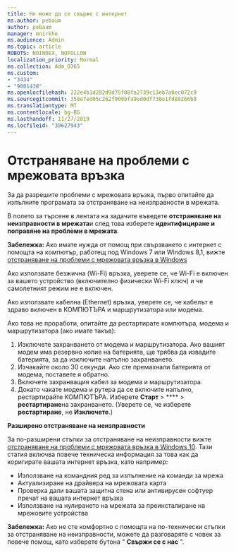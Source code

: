 ```yaml
---
title: Не може да се свърже с интернет
ms.author: pebaum
author: pebaum
manager: mnirkhe
ms.audience: Admin
ms.topic: article
ROBOTS: NOINDEX, NOFOLLOW
localization_priority: Normal
ms.collection: Adm_O365
ms.custom:
- "3434"
- "9001438"
ms.openlocfilehash: 222e4b1d282d9d75f08fa2739c13eb7a0ec072c9
ms.sourcegitcommit: 358e7ed05c262f909bfa9ed0df730e1fd89266b8
ms.translationtype: MT
ms.contentlocale: bg-BG
ms.lasthandoff: 11/27/2019
ms.locfileid: "39627943"
---
```

# <a name="fix-network-connection-issues"></a>Отстраняване на проблеми с мрежовата връзка

За да разрешите проблеми с мрежовата връзка, първо опитайте да изпълните програмата за отстраняване на неизправности в мрежата. 

В полето за търсене в лентата на задачите въведете **отстраняване на неизправности в мрежата**и след това изберете **идентифициране и поправяне на проблеми в мрежата**.

**Забележка:** Ако имате нужда от помощ при свързването с интернет с помощта на компютър, работещ под Windows 7 или Windows 8,1, вижте [отстраняване на проблеми с мрежовата връзка в Windows](https://support.microsoft.com/help/15287) 

Ако използвате безжична (Wi-Fi) връзка, уверете се, че Wi-Fi е включен за вашето устройство (включително физически Wi-Fi ключ) и че самолетният режим не е включен.

Ако използвате кабелна (Ethernet) връзка, уверете се, че кабелът е здраво включен в КОМПЮТЪРА и маршрутизатора или модема.

Ако това не проработи, опитайте да рестартирате компютъра, модема и маршрутизатора (ако имате такъв):

1. Изключете захранването от модема и маршрутизатора. Ако вашият модем има резервно копие на батерията, ще трябва да извадите батерията, за да изключите напълно захранването.
2. Изчакайте около 30 секунди. Ако сте премахнали батерията от модема, поставете я обратно.
3. Включете захранващия кабел за модема и маршрутизатора.
4. Докато чакате модема и рутера да се включите напълно, рестартирайте КОМПЮТЪРА. Изберете **Старт** > **** > **рестартиране**на захранването. (Уверете се, че изберете **рестартиране**, не **Изключете**.)

**Разширено отстраняване на неизправности**

За по-разширени стъпки за отстраняване на неизправности вижте [отстраняване на проблеми с мрежовата връзка в Windows 10](https://support.microsoft.com/help/10741?ocid=SMC10741%2F). Тази статия включва повече техническа информация за това как да коригирате вашата интернет връзка, като например:

- Използване на командния ред за изпълнение на команди за мрежа
- Актуализиране на драйвера на мрежовата карта
- Проверка дали вашата защитна стена или антивирусен софтуер пречат на вашата интернет връзка
- Използване на нулирането на мрежата за преинсталиране на мрежовите устройства

**Забележка:** Ако не сте комфортно с помощта на по-технически стъпки за отстраняване на неизправности, можете да разговаряте с човек за повече помощ, като изберете бутона " **Свържи се с нас** ".